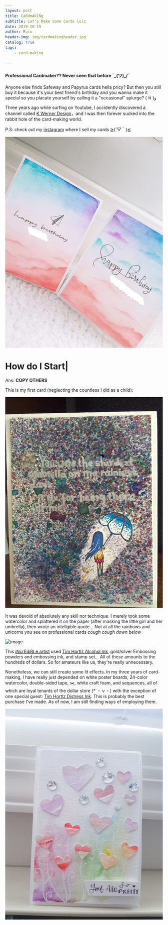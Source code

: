 ```yaml
---
layout: post
title: CaRdmAkINg
subtitle: Let's Make Some Cards lolz
date: 2019-10-15
author: Ruru
header-img: img/cardmakingheader.jpg
catalog: true
tags:
    - card-making
 
---  
```

#### Professional Cardmaker?? Never seen that before  ¯\_(ツ)_/¯

Anyone else finds Safeway and Papyrus cards hella pricy? But then you still buy it because it's your best friend's birthday and you wanna make it special so you placate yourself by calling it a "occasional" splurge? ( ᐛ )و


Three years ago while surfing on Youtube, I accidently discovered a channel called [K Werner Design](https://www.youtube.com/user/starofmay)，and I was then forever sucked into the rabbit hole of the card-making world.  


P.S: check out my [instagram](https://www.instagram.com/ruru_the_cardmaker/) where I sell my cards ≧(´▽｀)≦


![Image](https://raw.githubusercontent.com/Ruth27/PicGo/master/Inked20190401_172759_187_LI.jpg)

# How do I Start|
Ans: **COPY OTHERS**

This is my first card (neglecting the countless I did as a child):

![Images](https://raw.githubusercontent.com/Ruth27/PicGo/master/mmexport1508707886015.jpg)

It was devoid of absolutely any skill nor technique. I merely took some watercolor and splattered it on the paper (after masking the little girl and her umbrella), then wrote an intellgible quote... Not at all the rainbows and unicorns you see on professional cards *cough cough down below*


![image](https://raw.githubusercontent.com/Ruth27/PicGo/master/Capture.PNG)

This [iNcrEdiBLe artist](https://www.youtube.com/user/jennifermcguireink) used [Tim Hortlz Alcohol Ink](https://rangerink.com/collections/tim-holtz-alcohol-inks),  gold/silver Embossing powders and embossing ink, and stamp set... All of these amounts to the hundreds of dollars. So for amateurs like us, they're really unnecessary.

Nonetheless, we can still create some lit effects. In my three years of card-making, I have really just depended on white poster boards, 24-color watercolor, double-sided tape, ✂️, white craft foam, and sequences, all of which are loyal tenants of the dollar store (*´・ｖ・) with the exception of one special guest: [Tim Hortlz Distress Ink](https://rangerink.com/collections/tim-holtz-distress-ink-pads). This is probably the best purchase I've made. As of now, I am still finding ways of employing them.

![images](https://raw.githubusercontent.com/Ruth27/PicGo/master/20190127_125116_252.jpg)
